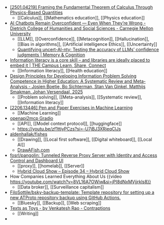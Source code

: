 - [[2501.04219] Framing the Fundamental Theorem of Calculus Through Physics-Based Quantities](https://arxiv.org/abs/2501.04219)
	- [[Calculus]], [[Mathematics education]], [[Physics education]]
- [AI Chatbots Remain Overconfident — Even When They’re Wrong - Dietrich College of Humanities and Social Sciences - Carnegie Mellon University](https://www.cmu.edu/dietrich/news/news-stories/2025/july/trent-cash-ai-overconfidence.html)
	- [[LLM]], [[Overconfidence]], [[Metacognition]], [[Hallucination]], [[Bias in algorithms]], [[Artificial intelligence Ethics]], [[Uncertainty]]
	- [Quantifying uncert-AI-nty: Testing the accuracy of LLMs’ confidence judgments | Memory & Cognition](https://link.springer.com/article/10.3758/s13421-025-01755-4)
- [Information literacy is a core skill – and libraries are ideally placed to embed it | THE Campus Learn, Share, Connect](https://www.timeshighereducation.com/campus/information-literacy-core-skill-and-libraries-are-ideally-placed-embed-it)
	- [[Information literacy]], [[Health education]]
- [Design Principles for Developing Information Problem Solving Competence in Higher Education: A Systematic Review and Meta-Analysis - Josien Boetje, Bo Sichterman, Stan Van Ginkel, Matthijs Smakman, Johan Versendaal, 2025](https://journals.sagepub.com/doi/full/10.3102/00346543251338057)
	- [[Problem solving]], [[Meta-analysis]], [[Systematic review]], [[Information literacy]]
- [[2206.13446] Pen and Paper Exercises in Machine Learning](https://arxiv.org/abs/2206.13446)
	- [[Machine Learning]]
- [openapi2mcp Gradio](https://abidlabs-openapi2mcp.hf.space/?__theme=dark)
	- [[API]], [[Model context protocol]], [[huggingface]]
	- https://youtu.be/zf1ttiyPCzs?si=-U7jBJ3XRieqClJs
- [aldenhallak/fishes](https://github.com/aldenhallak/fishes)
	- [[Drawing]], [[Local first software]], [[Digital whiteboard]], [[Local AI]]
	- [DrawAFish.com](https://drawafish.com/)
- [fosrl/pangolin: Tunneled Reverse Proxy Server with Identity and Access Control and Dashboard UI](https://github.com/fosrl/pangolin)
	- [[proxy]], [[homelab]], [[Server]]
	- [Hybrid Cloud Show – Episode 34 – Hybrid Cloud Show](https://hybridcloudshow.com/hcs34/)
- How Companies Learned Everything About Us {{video https://youtube.com/watch?v=8VL16A7OWiw&si=jPI8dNxMVjjrkls8}}
	- [[Data broker]], [[Surveillance capitalism]]
- [FiloSottile/bsky-backup-template: Template repository for setting up a new ATProto repository backup using GitHub Actions.](https://github.com/FiloSottile/bsky-backup-template)
	- [[Bluesky]], [[Backup]], [[Web scraping]]
- [Texts as Toys - by Venkatesh Rao - Contraptions](https://contraptions.venkateshrao.com/p/texts-as-toys)
	- [[Writing]]
-